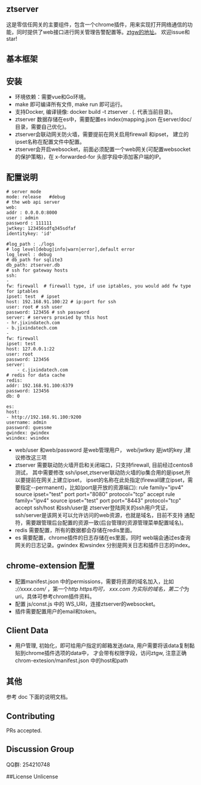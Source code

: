 ## ztserver
这是零信任网关的主要组件，包含一个chrome插件，用来实现打开网络通信的功能，同时提供了web接口进行网关管理告警配置等。[ztgw的地址](https://github.com/jixindatech/ztgw)。 欢迎issue和star!

## 基本框架

## 安装
- 环境依赖：需要vue和Go环境。
- make 即可编译所有文件, make run 即可运行。
- 支持Docker, 编译镜像: docker build -t ztserver . (. 代表当前目录)。
- ztserver 数据存储在es中，需要配置es index(mapping.json 在server/doc/ 目录，需要自己优化)。
- ztserver会联动网关防火墙，需要提前在网关启用firewall 和ipset， 建立的ipset名称在配置文件中配置。
- ztserver会开启websocket，前面必须配置一个web网关(可配置websocket的保护策略)，在 x-forwarded-for 头部字段中添加客户端的IP。

## 配置说明
```
# server mode
mode: release   #debug 
# the web api server
web:
addr : 0.0.0.0:8000
user : admin
password : 111111
jwtkey: 123456sdfq345sdfaf
identitykey: 'id'

#log_path : ./logs
# log level[debug|info|warn|error],default error
log_level : debug
# db_path for sqlite3
db_path: ztserver.db
# ssh for gateway hosts
ssh:
-
fw: firewall  # firewall type, if use iptables, you would add fw type for iptables
ipset: test  # ipset
host: 192.168.91.100:22 # ip:port for ssh
user: root # ssh user
password: 123456 # ssh password
server: # servers proxied by this host
- hr.jixindatech.com
- b.jixindatech.com
-
fw: firewall
ipset: test
host: 127.0.0.1:22
user: root
password: 123456
server:
    - c.jixindatech.com
# redis for data cache
redis:
addr: 192.168.91.100:6379
password: 123456
db: 0

es:
host:
- http://192.168.91.100:9200
username: admin
password: guessme
gwindex: gwindex
wsindex: wsindex
```
- web/user 和web/password 是web管理用户， web/jwtkey 是jwt的key ,建议修改这三项
- ztserver 需要联动防火墙开启和关闭端口，只支持firewall, 目前经过centos8测试， 
  其中需要修改 ssh/ipset,ztserver联动防火墙的ip集合用的是ipset,所以要提前在网关上建立ipset，
  ipset的名称在此处指定(firewall建立ipset，需要指定--permanent)，比如(port是开放的资源端口): 
  rule family="ipv4" source ipset="test" port port="8080" protocol="tcp" accept
  rule family="ipv4" source ipset="test" port port="8443" protocol="tcp" accept
  ssh/host 和ssh/user是
  ztserver登陆网关的ssh用户凭证，ssh/server是该网关可以允许访问的web资源，也就是域名，目前不支持
  通配符，需要跟管理后台配置的资源一致(后台管理的资源管理菜单配置域名)。
- redis 需要配置，所有的数据都会存储在redis里面。
- es 需要配置，chrome插件的日志存储在es里面，同时 web端会通过es查询网关的日志记录。gwindex 和wsindex 
分别是网关日志和插件日志的index。

## chrome-extension 配置
- 配置manifest.json 中的permissions，需要将资源的域名加入，比如 *://xxxx.com/* ，第一个*http https均可，
xxx.com 为实际的域名，第二个*为uri，具体可参考chrom插件资料。
- 配置 js/const.js 中的 WS_URI，连接ztserver的websocket。
- 插件需要配置用户的email和token。

## Client Data
- 用户管理, 初始化，即可给用户指定的邮箱发送data, 用户需要将该data复制黏贴到chrome插件选项的data中，
  才会带有权限字段，访问ztgw, 注意正确 chrom-extesion/manifest.json 中的host和path
## 其他
参考 doc 下面的说明文档。

## Contributing
PRs accepted.

## Discussion Group
QQ群: 254210748

##License
Unlicense



